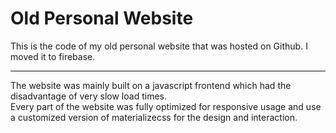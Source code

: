 # Old Personal Website

This is the code of my old personal website that was hosted on Github. I moved it to firebase.  

---

The website was mainly built on a javascript frontend which had the disadvantage of very slow load times.  
Every part of the website was fully optimized for responsive usage and use a customized version of materializecss for the design and interaction.
